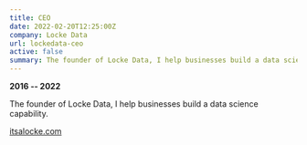 ```yaml
---
title: CEO
date: 2022-02-20T12:25:00Z
company: Locke Data
url: lockedata-ceo
active: false
summary: The founder of Locke Data, I help businesses build a data science capability.
---
```


**2016 -- 2022**

The founder of Locke Data, I help businesses build a data science capability.

[itsalocke.com](https://itsalocke.com)